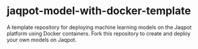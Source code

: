 # jaqpot-model-with-docker-template

A template repository for deploying machine learning models on the Jaqpot platform using Docker containers. Fork this repository to create and deploy your own models on Jaqpot.
